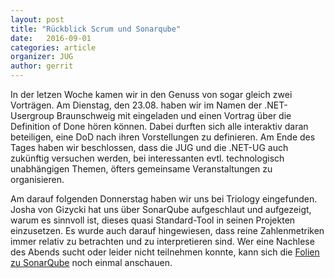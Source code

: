 ```yaml
---
layout: post
title: "Rückblick Scrum und Sonarqube"
date:   2016-09-01
categories: article
organizer: JUG
author: gerrit
---
```


In der letzen Woche kamen wir in den Genuss von sogar gleich zwei Vorträgen.
 Am Dienstag, den 23.08. haben wir im Namen der .NET-Usergroup Braunschweig mit eingeladen und einen Vortrag über die Definition of Done hören können.
 Dabei durften sich alle interaktiv daran beteiligen, eine DoD nach ihren Vorstellungen zu definieren.
 Am Ende des Tages haben wir beschlossen, dass die JUG und die .NET-UG auch zukünftig versuchen werden,
  bei interessanten evtl. technologisch unabhängigen Themen, öfters gemeinsame Veranstaltungen zu organisieren.
  

Am darauf folgenden Donnerstag haben wir uns bei Triology eingefunden. Josha von Gizycki hat uns über SonarQube aufgeschlaut und aufgezeigt,
warum es sinnvoll ist, dieses quasi Standard-Tool in seinen Projekten einzusetzen. Es wurde auch darauf hingewiesen, dass reine
Zahlenmetriken immer relativ zu betrachten und zu interpretieren sind.
Wer eine Nachlese des Abends sucht oder leider nicht teilnehmen konnte, kann sich die
 [Folien zu SonarQube](/assets/articles/2016/SonarQube-20160823.pdf) noch einmal anschauen.  
